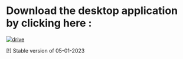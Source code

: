
# Download the desktop application by clicking here :



[![drive](https://upload.wikimedia.org/wikipedia/commons/6/6a/Google_Drive_text_logo_grey.png)](https://drive.google.com/file/d/1iO5koheQ8KMHoCaYYtTGXfn_ScCd4Vq9/view?usp=share_link)

[!] Stable version of 05-01-2023
